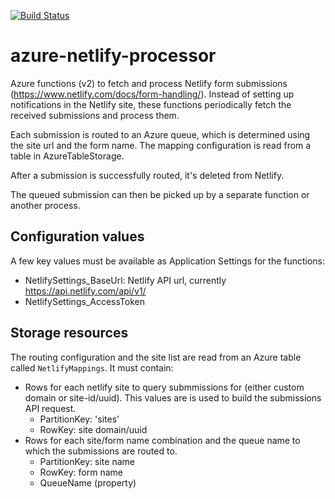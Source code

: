 [![Build Status](https://alexphi.visualstudio.com/side-projects/_apis/build/status/alexphi.azure-netlify-processor?branchName=master)](https://alexphi.visualstudio.com/side-projects/_build/latest?definitionId=12&branchName=master)

# azure-netlify-processor

Azure functions (v2) to fetch and process Netlify form submissions (https://www.netlify.com/docs/form-handling/). Instead of setting up notifications in the Netlify site, these functions periodically fetch the received submissions and process them.

Each submission is routed to an Azure queue, which is determined using the site url and the form name. The mapping configuration is read from a table in AzureTableStorage.

After a submission is successfully routed, it's deleted from Netlify.

The queued submission can then be picked up by a separate function or another process.

## Configuration values

A few key values must be available as Application Settings for the functions:

* NetlifySettings_BaseUrl: Netlify API url, currently https://api.netlify.com/api/v1/
* NetlifySettings_AccessToken

## Storage resources

The routing configuration and the site list are read from an Azure table called `NetlifyMappings`. It must contain:

* Rows for each netlify site to query submmissions for (either custom domain or site-id/uuid). This values are is used to build the submissions API request.
  * PartitionKey: 'sites'
  * RowKey: site domain/uuid
* Rows for each site/form name combination and the queue name to which the submissions are routed to.
  * PartitionKey: site name
  * RowKey: form name
  * QueueName (property)

